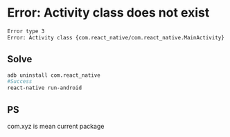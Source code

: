 # Error: Activity class does not exist

```bash
Error type 3
Error: Activity class {com.react_native/com.react_native.MainActivity} does not exist.
```

## Solve

```bash
adb uninstall com.react_native
#Success
react-native run-android
```

## PS

com.xyz  is mean current package
